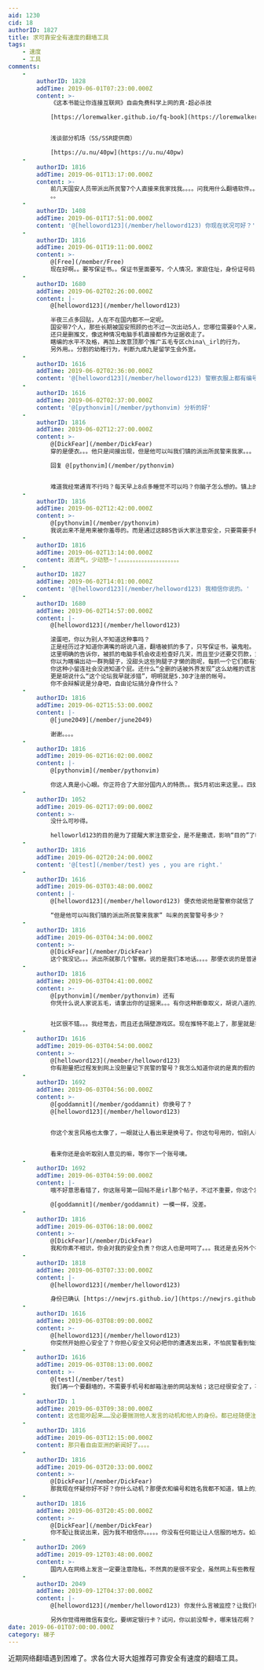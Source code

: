 ```yaml
---
aid: 1230
cid: 18
authorID: 1827
title: 求可靠安全有速度的翻墙工具
tags:
    - 速度
    - 工具
comments:
    -
        authorID: 1828
        addTime: 2019-06-01T07:23:00.000Z
        content: >-
            《这本书能让你连接互联网》自由免费科学上网的真·超必杀技  

            [https://loremwalker.github.io/fq-book](https://loremwalker.github.io/fq-book)


            浅谈部分机场（SS/SSR提供商）  

            [https://u.nu/40pw](https://u.nu/40pw)
    -
        authorID: 1816
        addTime: 2019-06-01T13:17:00.000Z
        content: >-
            前几天国安人员带派出所民警7个人直接来我家找我。。。。问我用什么翻墙软件。。。我直接答了。。还对这软件拍了一次照片。叫我把推特上的推文删了。还问我发了什么。。。我说我忘记我发了什么了什么了。。然后他自己在我电脑上找那推文。。。找了好久没找到，就叫我一个一个的删。。。我看他搜索六四，坦克人，chimerica
            。。
    -
        authorID: 1408
        addTime: 2019-06-01T17:51:00.000Z
        content: '@[helloword123](/member/helloword123) 你现在状况可好？'
    -
        authorID: 1816
        addTime: 2019-06-01T19:11:00.000Z
        content: >-
            @[Free](/member/Free)
            现在好啊。。要写保证书。。保证书里面要写，个人情况，家庭住址，身份证号码，推特账号和密码，因为发布对XX不良信息xxxxxxx。。。。。然后交给国安了。。那账号就停在那了。
    -
        authorID: 1680
        addTime: 2019-06-02T02:26:00.000Z
        content: |-
            @[helloword123](/member/helloword123)

            半夜三点多回贴，人在不在国内都不一定呢。  
            国安带7个人，那些长期被国安照顾的也不过一次出动5人，您哪位需要8个人来，  
            还只是删推文，像这种情况电脑手机直接都作为证据收走了。  
            瞎编的水平不及格，再加上故意顶那个推广五毛专区china\_irl的行为，  
            另外用。。分割的幼稚行为，判断九成九是留学生会外宣。
    -
        authorID: 1616
        addTime: 2019-06-02T02:36:00.000Z
        content: '@[helloword123](/member/helloword123) 警察衣服上都有编号的，找你的编号都是啥？'
    -
        authorID: 1616
        addTime: 2019-06-02T02:37:00.000Z
        content: '@[pythonvim](/member/pythonvim) 分析的好'
    -
        authorID: 1816
        addTime: 2019-06-02T12:27:00.000Z
        content: >-
            @[DickFear](/member/DickFear)
            穿的是便衣。。。他只是间接出现，但是他可以叫我们镇的派出所民警来我家。。。  

            回复 @[pythonvim](/member/pythonvim)


            难道我经常通宵不行吗？每天早上8点多睡觉不可以吗？你脑子怎么想的。镇上的派出所档案里面存有我的保证书了。。。。你真是个智障！他们刚开始说只删推文就行了。。。全删的话被外界发现。这个论坛我早就涉猎，你看看我发的帖子再做判断。。你的好多判断都是错误的，你思维已经固化了，只会按正常逻辑来推理！国安接收到的任务就是删除推文。。其他的事情他也不想管。。今天早上用微信买东西，也有一丝变化了。。要绑定银行卡，不然不能付款和收款。。金源就这样被断了。！
    -
        authorID: 1816
        addTime: 2019-06-02T12:42:00.000Z
        content: >-
            @[pythonvim](/member/pythonvim)
            我说出来不是用来被你羞辱的。而是通过这BBS告诉大家注意安全，只要需要手机号码验证的地方都不要用手机验证。。。我说得那么详细，说明有过此事。。你不信说明你脑子里根本没站在别人的角度看问题，只是站在自己的角度看问题，侧面说明你这人是个自私的人。
    -
        authorID: 1816
        addTime: 2019-06-02T13:14:00.000Z
        content: 消消气，少动怒~！。。。。。。。。。。。。。。。。。。。。。
    -
        authorID: 1827
        addTime: 2019-06-02T14:01:00.000Z
        content: '@[helloword123](/member/helloword123) 我相信你说的。'
    -
        authorID: 1680
        addTime: 2019-06-02T14:57:00.000Z
        content: |-
            @[helloword123](/member/helloword123)

            滚蛋吧，你以为别人不知道这种事吗？  
            正是经历过才知道你满嘴的胡说八道，翻墙被抓的多了，只写保证书，骗鬼啦。  
            这里明确的告诉你，被抓的电脑手机会收走检查好几天，而且至少还要交罚款，重的还会被拘留。  
            你以为瞎编出动一群狗腿子，没甜头这些狗腿子才懒的跑呢，每抓一个它们都有分成。  
            你这种小留连社会没进知道个屁。还什么“全删的话被外界发现”这么幼稚的谎言能骗谁。  
            更是胡说什么“这个论坛我早就涉猎”，明明就是5.30才注册的帐号。  
            你不会辩解说是分身吧，自由论坛搞分身作什么？
    -
        authorID: 1816
        addTime: 2019-06-02T15:53:00.000Z
        content: |-
            @[june2049](/member/june2049)

            谢谢。。。。
    -
        authorID: 1816
        addTime: 2019-06-02T16:02:00.000Z
        content: |-
            @[pythonvim](/member/pythonvim)

            你这人真是小心眼。你正符合了大部分国内人的特质。。我5月初出来这里。。四处为这bbs宣传，推特不能上了才跑这里来注册。
    -
        authorID: 1052
        addTime: 2019-06-02T17:09:00.000Z
        content: >-
            没什么可吵得。  

            helloworld123的目的是为了提醒大家注意安全，是不是撒谎，影响“目的”了吗？所以纠结这个没意思，绳子越收越紧大家又不是没感觉，提醒注意安全多正常啊。
    -
        authorID: 1816
        addTime: 2019-06-02T20:24:00.000Z
        content: '@[test](/member/test) yes , you are right.'
    -
        authorID: 1616
        addTime: 2019-06-03T03:48:00.000Z
        content: |-
            @[helloword123](/member/helloword123) 便衣他说他是警察你就信了？

            “但是他可以叫我们镇的派出所民警来我家” 叫来的民警警号多少？
    -
        authorID: 1816
        addTime: 2019-06-03T04:34:00.000Z
        content: >-
            @[DickFear](/member/DickFear)
            这个我没记。。。派出所就那几个警察。说的是我们本地话。。。。那便衣说的是普通话，不会说本地话（我猜是县地市级派下来的，我听说过一个县最多2个国安人员，因为我晚上用手机号码验证推特登录，他们第二天天快黑了才找到我）。。。身体语言都很干练。和镇上的吊儿郎当的民警不一样。。我第一次跑派出所写保证书的时候，他们在玩游戏，无视我的存在，随便几口附和。。。教我写的人只有他一边玩一边说。其他民警都不怎么懂如何写。好了，就回复到这了，再回复也无意义。。我说的这么仔细只表明有过这回事。。我不需要对质疑我的人再回复，也不想受到二次伤害。只有自己心里才清楚，而你们只是看客。。
    -
        authorID: 1816
        addTime: 2019-06-03T04:41:00.000Z
        content: >-
            @[pythonvim](/member/pythonvim) 还有
            你凭什么说人家说五毛，请拿出你的证据来。。。有你这种断章取义，胡说八道的人存在真是不幸。[https://www.reddit.com/r/China\_irl/](https://www.reddit.com/r/China_irl/)


            社区很不错。。。我经常去，而且还去隔壁游戏区。现在推特不能上了，那里就是我获得新闻信息第一手资源。而你，什么都不是，只是个会恶意中伤，胡造非为别人的小人。
    -
        authorID: 1616
        addTime: 2019-06-03T04:54:00.000Z
        content: >-
            @[helloword123](/member/helloword123)
            你有胆量把过程发到网上没胆量记下民警的警号？我怎么知道你说的是真的假的？这里又不是知乎分享你刚编的故事？明天去派出所问问哪几个民警的警号还有找你的人叫什么名字，信息越多越详细越好。
    -
        authorID: 1692
        addTime: 2019-06-03T04:56:00.000Z
        content: >-
            @[goddamnit](/member/goddamnit) 你换号了？
            @[helloword123](/member/helloword123)


            你这个发言风格也太像了，一眼就让人看出来是换号了。你这句号用的，怕别人看不出来这两账号是同一个人吗？你这个号第一回帖还是给irl那个帖子顶帖，看来是采取了我给你换号顶帖的建议啊。不错不错，就是下次注意换一个发言方式，可以去学习一下S1著名RPG大师“长风难度”，他每个账号都预设一个发言风格，采取换不同口癖、符号习惯可以让别人觉得不是同一个人。


            看来你还是会听取别人意见的嘛，等你下一个账号噢。
    -
        authorID: 1692
        addTime: 2019-06-03T04:59:00.000Z
        content: |-
            哦不好意思看错了，你这账号第一回帖不是irl那个帖子，不过不重要，你这个发言风格跟

            @[goddamnit](/member/goddamnit) 一模一样，没差。
    -
        authorID: 1816
        addTime: 2019-06-03T06:18:00.000Z
        content: >-
            @[DickFear](/member/DickFear)
            我和你素不相识，你会对我的安全负责？你这人也是呵呵了。。。我还是去另外个社区静静的耍好了，这里的人真让人失望。还是草榴区好。
    -
        authorID: 1818
        addTime: 2019-06-03T07:33:00.000Z
        content: |-
            @[helloword123](/member/helloword123)

            身份已确认 [https://newjrs.github.io/](https://newjrs.github.io/)
    -
        authorID: 1616
        addTime: 2019-06-03T08:09:00.000Z
        content: >-
            @[helloword123](/member/helloword123)
            你突然开始担心安全了？你担心安全又何必把你的遭遇发出来，不怕民警看到恼羞成怒么？你只想传播恐惧不想传播事实？尤其不想暴露对付你的民警身份？
    -
        authorID: 1616
        addTime: 2019-06-03T08:13:00.000Z
        content: >-
            @[test](/member/test)
            我们再一个要翻墙的，不需要手机号和邮箱注册的网站发帖；这已经很安全了，不需要人提醒；他的发言细节模模糊糊，这样只有一个效果就是大肆制造恐怖而已。他在电影院大声喊着火了，你们慌不慌，假如有人刨根问底哪里着火了，最后发现根本没着火，然后你说这是为了你们安全考虑，万一着火了呢？
    -
        authorID: 1
        addTime: 2019-06-03T09:38:00.000Z
        content: 这也能吵起来……没必要揣测他人发言的动机和他人的身份。都已经随便注册了，只看言论，不必纠结身份。
    -
        authorID: 1816
        addTime: 2019-06-03T12:15:00.000Z
        content: 那只看自由亚洲的新闻好了。。。。
    -
        authorID: 1816
        addTime: 2019-06-03T20:33:00.000Z
        content: >-
            @[DickFear](/member/DickFear)
            那我现在怀疑你好不好？你什么动机？那便衣和编号和姓名我都不知道，镇上的民警来来去去都是那几个人。。。。是你人有问题。我没必要说出来再让你来羞辱我。
    -
        authorID: 1816
        addTime: 2019-06-03T20:45:00.000Z
        content: >-
            @[DickFear](/member/DickFear)
            你不配让我说出来，因为我不相信你。。。。。你没有任何能让让人信服的地方。如果要我说民警编号，我也找值得让我信任的人-才说。动动脑子：在一个公共社交平台上说出来，那不是在我的伤口上撒盐吗？你的智商太低！这也让我吸收了一个教训。
    -
        authorID: 2069
        addTime: 2019-09-12T03:48:00.000Z
        content: >-
            国内人在网络上发言一定要注意隐私，不然真的是很不安全，虽然网上有些教程，但是都深不可测，不明觉厉，小弟不才，掌握一些这方面的知识，想了解的，可以留言
    -
        authorID: 2049
        addTime: 2019-09-12T04:37:00.000Z
        content: |-
            @[helloword123](/member/helloword123) 你发什么言被监控？让我们也避免下？

            另外你觉得用微信有变化，要绑定银行卡？试问，你以前没帮卡，哪来钱花啊？
date: 2019-06-01T07:00:00.000Z
category: 梯子
---
```


近期网络翻墙遇到困难了。求各位大哥大姐推荐可靠安全有速度的翻墙工具。
